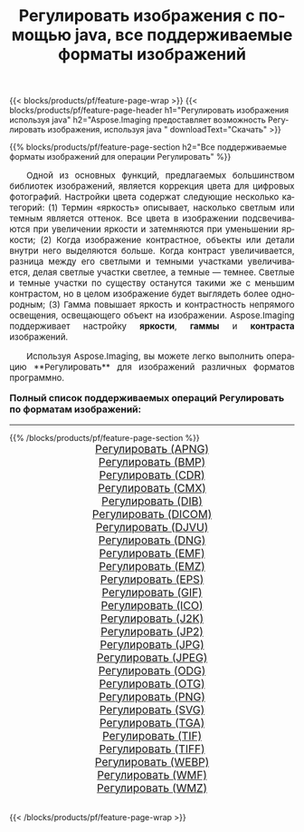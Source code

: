 ﻿---
title: Регулировать изображения с помощью java, все поддерживаемые форматы изображений 
weight: 3920
url: /ru/java/adjust/ 
lang: ru
langdirlevel: 2
locales: zh-hans,ja,it,ru,de,es,fr,nl,id,lt,pl,pt,vi,tr,ko,zh-hant,ar,hi,th,sv,cs,uk,he
description: Используя Aspose.Imaging, вы можете легко Регулировать изображения используя java
---

{{< blocks/products/pf/feature-page-wrap >}}
{{< blocks/products/pf/feature-page-header h1="Регулировать изображения используя java" h2="Aspose.Imaging предоставляет возможность Регулировать изображения, используя java " downloadText="Скачать" >}}


{{% blocks/products/pf/feature-page-section  h2="Все поддерживаемые форматы изображений для операции Регулировать" %}}
<p align="justify" style="text-indent:2em;font-size:15px;">
Одной из основных функций, предлагаемых большинством библиотек изображений, является коррекция цвета для цифровых фотографий. Настройки цвета содержат следующие несколько категорий: (1) Термин «яркость» описывает, насколько светлым или темным является оттенок. Все цвета в изображении подсвечиваются при увеличении яркости и затемняются при уменьшении яркости; (2) Когда изображение контрастное, объекты или детали внутри него выделяются больше. Когда контраст увеличивается, разница между его светлыми и темными участками увеличивается, делая светлые участки светлее, а темные — темнее. Светлые и темные участки по существу останутся такими же с меньшим контрастом, но в целом изображение будет выглядеть более однородным; (3) Гамма повышает яркость и контрастность непрямого освещения, освещающего объект на изображении. Aspose.Imaging поддерживает настройку <b>яркости</b>, <b>гаммы</b> и <b>контраста</b> изображений.
</p>
<p align="justify" style="text-indent:2em;font-size:15px;">
Используя Aspose.Imaging, вы можете легко выполнить операцию **Регулировать** для изображений различных форматов программно.
</p>
<h3 style="margin-top:16px;">
Полный список поддерживаемых операций Регулировать по форматам изображений:
</h3>
<hr/>
{{% /blocks/products/pf/feature-page-section %}}
<div class="container-fluid productfamilypage bg-gray">
    <div class="convertypes bg-gray agp-content section">
        <div class="container">
		<div class="row other-converters" style="gap: 10px;font-size: 19px;text-align:center;">
		    <div class='col-md-3 other-converter remove-lp remove-rp'><a href="/imaging/ru/java/adjust/apng/" style="padding:15px;">Регулировать (APNG)</a></div><div class='col-md-3 other-converter remove-lp remove-rp'><a href="/imaging/ru/java/adjust/bmp/" style="padding:15px;">Регулировать (BMP)</a></div><div class='col-md-3 other-converter remove-lp remove-rp'><a href="/imaging/ru/java/adjust/cdr/" style="padding:15px;">Регулировать (CDR)</a></div><div class='col-md-3 other-converter remove-lp remove-rp'><a href="/imaging/ru/java/adjust/cmx/" style="padding:15px;">Регулировать (CMX)</a></div><div class='col-md-3 other-converter remove-lp remove-rp'><a href="/imaging/ru/java/adjust/dib/" style="padding:15px;">Регулировать (DIB)</a></div><div class='col-md-3 other-converter remove-lp remove-rp'><a href="/imaging/ru/java/adjust/dicom/" style="padding:15px;">Регулировать (DICOM)</a></div><div class='col-md-3 other-converter remove-lp remove-rp'><a href="/imaging/ru/java/adjust/djvu/" style="padding:15px;">Регулировать (DJVU)</a></div><div class='col-md-3 other-converter remove-lp remove-rp'><a href="/imaging/ru/java/adjust/dng/" style="padding:15px;">Регулировать (DNG)</a></div><div class='col-md-3 other-converter remove-lp remove-rp'><a href="/imaging/ru/java/adjust/emf/" style="padding:15px;">Регулировать (EMF)</a></div><div class='col-md-3 other-converter remove-lp remove-rp'><a href="/imaging/ru/java/adjust/emz/" style="padding:15px;">Регулировать (EMZ)</a></div><div class='col-md-3 other-converter remove-lp remove-rp'><a href="/imaging/ru/java/adjust/eps/" style="padding:15px;">Регулировать (EPS)</a></div><div class='col-md-3 other-converter remove-lp remove-rp'><a href="/imaging/ru/java/adjust/gif/" style="padding:15px;">Регулировать (GIF)</a></div><div class='col-md-3 other-converter remove-lp remove-rp'><a href="/imaging/ru/java/adjust/ico/" style="padding:15px;">Регулировать (ICO)</a></div><div class='col-md-3 other-converter remove-lp remove-rp'><a href="/imaging/ru/java/adjust/j2k/" style="padding:15px;">Регулировать (J2K)</a></div><div class='col-md-3 other-converter remove-lp remove-rp'><a href="/imaging/ru/java/adjust/jp2/" style="padding:15px;">Регулировать (JP2)</a></div><div class='col-md-3 other-converter remove-lp remove-rp'><a href="/imaging/ru/java/adjust/jpg/" style="padding:15px;">Регулировать (JPG)</a></div><div class='col-md-3 other-converter remove-lp remove-rp'><a href="/imaging/ru/java/adjust/jpeg/" style="padding:15px;">Регулировать (JPEG)</a></div><div class='col-md-3 other-converter remove-lp remove-rp'><a href="/imaging/ru/java/adjust/odg/" style="padding:15px;">Регулировать (ODG)</a></div><div class='col-md-3 other-converter remove-lp remove-rp'><a href="/imaging/ru/java/adjust/otg/" style="padding:15px;">Регулировать (OTG)</a></div><div class='col-md-3 other-converter remove-lp remove-rp'><a href="/imaging/ru/java/adjust/png/" style="padding:15px;">Регулировать (PNG)</a></div><div class='col-md-3 other-converter remove-lp remove-rp'><a href="/imaging/ru/java/adjust/svg/" style="padding:15px;">Регулировать (SVG)</a></div><div class='col-md-3 other-converter remove-lp remove-rp'><a href="/imaging/ru/java/adjust/tga/" style="padding:15px;">Регулировать (TGA)</a></div><div class='col-md-3 other-converter remove-lp remove-rp'><a href="/imaging/ru/java/adjust/tif/" style="padding:15px;">Регулировать (TIF)</a></div><div class='col-md-3 other-converter remove-lp remove-rp'><a href="/imaging/ru/java/adjust/tiff/" style="padding:15px;">Регулировать (TIFF)</a></div><div class='col-md-3 other-converter remove-lp remove-rp'><a href="/imaging/ru/java/adjust/webp/" style="padding:15px;">Регулировать (WEBP)</a></div><div class='col-md-3 other-converter remove-lp remove-rp'><a href="/imaging/ru/java/adjust/wmf/" style="padding:15px;">Регулировать (WMF)</a></div><div class='col-md-3 other-converter remove-lp remove-rp'><a href="/imaging/ru/java/adjust/wmz/" style="padding:15px;">Регулировать (WMZ)</a></div>
                </div>
        </div>
    </div>
</div>
<br/>

{{< /blocks/products/pf/feature-page-wrap >}}
